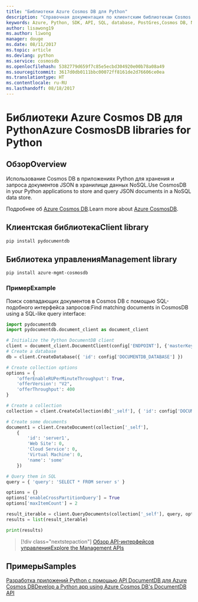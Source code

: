 ```yaml
---
title: "Библиотеки Azure Cosmos DB для Python"
description: "Справочная документация по клиентским библиотекам Cosmos DB для Python"
keywords: Azure, Python, SDK, API, SQL, database, PostGres,Cosmos DB, NoSQL
author: lisawong19
ms.author: liwong
manager: douge
ms.date: 08/11/2017
ms.topic: article
ms.devlang: python
ms.service: cosmosdb
ms.openlocfilehash: 5382779d659f7c85e5ecbd304920e00b78a08a49
ms.sourcegitcommit: 3617d0db0111bbc00072ff8161de2d76606ce0ea
ms.translationtype: HT
ms.contentlocale: ru-RU
ms.lasthandoff: 08/18/2017
---
```

# <a name="azure-cosmosdb-libraries-for-python"></a><span data-ttu-id="1e58b-104">Библиотеки Azure Cosmos DB для Python</span><span class="sxs-lookup"><span data-stu-id="1e58b-104">Azure CosmosDB libraries for Python</span></span>

## <a name="overview"></a><span data-ttu-id="1e58b-105">Обзор</span><span class="sxs-lookup"><span data-stu-id="1e58b-105">Overview</span></span>

<span data-ttu-id="1e58b-106">Использование Cosmos DB в приложениях Python для хранения и запроса документов JSON в хранилище данных NoSQL.</span><span class="sxs-lookup"><span data-stu-id="1e58b-106">Use CosmosDB in your Python applications to store and query JSON documents in a NoSQL data store.</span></span>

<span data-ttu-id="1e58b-107">Подробнее об [Azure Cosmos DB](https://docs.microsoft.com/azure/cosmos-db/introduction).</span><span class="sxs-lookup"><span data-stu-id="1e58b-107">Learn more about [Azure CosmosDB](https://docs.microsoft.com/azure/cosmos-db/introduction).</span></span>

## <a name="client-library"></a><span data-ttu-id="1e58b-108">Клиентская библиотека</span><span class="sxs-lookup"><span data-stu-id="1e58b-108">Client library</span></span>
 ```bash
pip install pydocumentdb
 ```

## <a name="management-library"></a><span data-ttu-id="1e58b-109">Библиотека управления</span><span class="sxs-lookup"><span data-stu-id="1e58b-109">Management library</span></span>
```bash
pip install azure-mgmt-cosmosdb
```

### <a name="example"></a><span data-ttu-id="1e58b-110">Пример</span><span class="sxs-lookup"><span data-stu-id="1e58b-110">Example</span></span>

<span data-ttu-id="1e58b-111">Поиск совпадающих документов в Cosmos DB с помощью SQL-подобного интерфейса запросов:</span><span class="sxs-lookup"><span data-stu-id="1e58b-111">Find matching documents in CosmosDB using a SQL-like query interface:</span></span>

```python
import pydocumentdb
import pydocumentdb.document_client as document_client

# Initialize the Python DocumentDB client
client = document_client.DocumentClient(config['ENDPOINT'], {'masterKey': config['MASTERKEY']})
# Create a database
db = client.CreateDatabase({ 'id': config['DOCUMENTDB_DATABASE'] })

# Create collection options
options = {
    'offerEnableRUPerMinuteThroughput': True,
    'offerVersion': "V2",
    'offerThroughput': 400
}

# Create a collection
collection = client.CreateCollection(db['_self'], { 'id': config['DOCUMENTDB_COLLECTION'] }, options)

# Create some documents
document1 = client.CreateDocument(collection['_self'],
    { 
        'id': 'server1',
        'Web Site': 0,
        'Cloud Service': 0,
        'Virtual Machine': 0,
        'name': 'some' 
    })

# Query them in SQL
query = { 'query': 'SELECT * FROM server s' }    

options = {} 
options['enableCrossPartitionQuery'] = True
options['maxItemCount'] = 2

result_iterable = client.QueryDocuments(collection['_self'], query, options)
results = list(result_iterable)

print(results)
```
> [!div class="nextstepaction"]
> [<span data-ttu-id="1e58b-112">Обзор API-интерфейсов управления</span><span class="sxs-lookup"><span data-stu-id="1e58b-112">Explore the Management APIs</span></span>](/python/api/overview/azure/cosmosdb/managementlibrary)

## <a name="samples"></a><span data-ttu-id="1e58b-113">Примеры</span><span class="sxs-lookup"><span data-stu-id="1e58b-113">Samples</span></span>

[<span data-ttu-id="1e58b-114">Разработка приложений Python с помощью API DocumentDB для Azure Cosmos DB</span><span class="sxs-lookup"><span data-stu-id="1e58b-114">Develop a Python app using Azure Cosmos DB's DocumentDB API</span></span>](https://azure.microsoft.com/resources/samples/azure-cosmos-db-documentdb-python-getting-started/)


